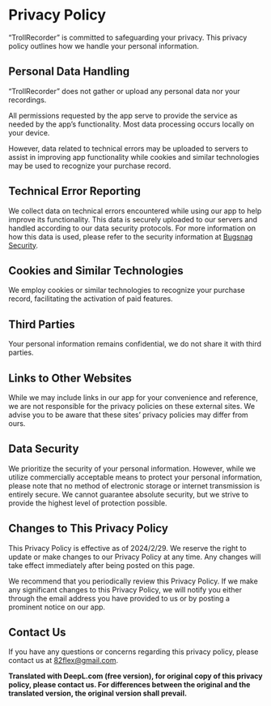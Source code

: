# Privacy Policy

“TrollRecorder” is committed to safeguarding your privacy. This privacy policy outlines how we handle your personal information.

## Personal Data Handling

“TrollRecorder” does not gather or upload any personal data nor your recordings.

All permissions requested by the app serve to provide the service as needed by the app’s functionality. Most data processing occurs locally on your device.

However, data related to technical errors may be uploaded to servers to assist in improving app functionality while cookies and similar technologies may be used to recognize your purchase record.

## Technical Error Reporting

We collect data on technical errors encountered while using our app to help improve its functionality. This data is securely uploaded to our servers and handled according to our data security protocols. For more information on how this data is used, please refer to the security information at [Bugsnag Security](https://www.bugsnag.com/product/security/).

## Cookies and Similar Technologies

We employ cookies or similar technologies to recognize your purchase record, facilitating the activation of paid features.

## Third Parties

Your personal information remains confidential, we do not share it with third parties.

## Links to Other Websites

While we may include links in our app for your convenience and reference, we are not responsible for the privacy policies on these external sites. We advise you to be aware that these sites’ privacy policies may differ from ours.

## Data Security

We prioritize the security of your personal information. However, while we utilize commercially acceptable means to protect your personal information, please note that no method of electronic storage or internet transmission is entirely secure. We cannot guarantee absolute security, but we strive to provide the highest level of protection possible.

## Changes to This Privacy Policy

This Privacy Policy is effective as of 2024/2/29. We reserve the right to update or make changes to our Privacy Policy at any time. Any changes will take effect immediately after being posted on this page.

We recommend that you periodically review this Privacy Policy. If we make any significant changes to this Privacy Policy, we will notify you either through the email address you have provided to us or by posting a prominent notice on our app.

## Contact Us

If you have any questions or concerns regarding this privacy policy, please contact us at [82flex@gmail.com](mailto:82flex@gmail.com).

**Translated with DeepL.com (free version), for original copy of this privacy policy, please contact us. For differences between the original and the translated version, the original version shall prevail.**
